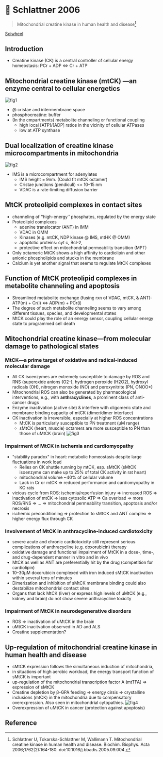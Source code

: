 # 📒 Schlattner 2006


> Mitochondrial creatine kinase in human health and disease[^Schlattner2006]

[Sciwheel](https://sciwheel.com/work/#/items/2540216)

<!--more-->

## Introduction
* Creatine kinase (CK) is a central controller of cellular energy homeostasis: PCr + ADP <=> Cr + ATP

## Mitochondrial creatine kinase (mtCK) —an enzyme central to cellular energetics
![fig1](https://user-images.githubusercontent.com/40054455/86718653-dfefa880-c055-11ea-80e2-186debe864f6.png)

* @ cristae and intermembrane space
* phosphocreatine: buffer
* (In the cmpartments) metabolite channeling or functional coupling
    * high local [ATP]/[ADP] ratios in the vicinity of cellular ATPases
    * low at ATP synthase

## Dual localization of creatine kinase microcompartments in mitochondria
![fig2](https://user-images.githubusercontent.com/40054455/86718661-e1b96c00-c055-11ea-9b8f-5ae4be24db36.png)
* IMS is a microcompartment for adenylates
    * IMS height = 9nm. (Could fit mtCK octamer)
    * Cristae junctions (pendiculi) <= 10–15 nm
    * VDAC is a rate-limiting diffusion barrier

## MtCK proteolipid complexes in contact sites
* channeling of ‘‘high-energy’’ phosphates, regulated by the energy state
* Proteolipid complexes
    * adenine translocator (ANT) in IMM
    * VDAC in OMM
    * Kinases (e.g. mtCK, NDP kinase @ IMS, mtHK @ OMM)
    * apoptotic proteins: cyt c, Bcl-2,
    * protective effect on mitochondrial permeability transition (MPT)
* Only octameric MtCK shows a high affinity to cardiolipin and other anionic phospholipids and stucks in the membrane
* Calcium is yet another signal that seems to regulate MtCK complexes

## Function of MtCK proteolipid complexes in metabolite channeling and apoptosis
* Streamlined metabolite exchange (fusing rxn of VDAC, mtCK, & ANT): ATP(m) + Cr(i) <=> ADP(m) + PCr(i)
* The degree of such metabolite channeling seems to vary among different tissues, species, and developmental states
* MtCK could play the role of an energy sensor, coupling cellular energy state to programmed cell death

## Mitochondrial creatine kinase—from molecular damage to pathological states
### MtCK—a prime target of oxidative and radical-induced molecular damage
* All CK isoenzymes are extremely susceptible to damage by ROS and RNS (superoxide anions (O2-), hydrogen peroxide (H2O2), hydroxyl radicals (OH), nitrogen monoxide (NO) and peroxynitrite (PN, ONOO*)
* Mitochondrial ROS can also be generated by pharmacological interventions, e.g., with **anthracyclines**, a prominent class of anti-cancer drugs
* Enzyme inactivation (active site) & interfere with oligomeric state and membrane binding capacity of mtCK (dimer/dimer interface)
* CK inactivation is irreversible, especially at higher ROS concentrations
    * MtCK is particularly susceptible to PN treatment (μM range)
    * sMtCK (heart, muscle) octamers are more susceptible to PN than those of uMtCK (brain)
![fig3](https://user-images.githubusercontent.com/40054455/86718683-e67e2000-c055-11ea-88ec-d01e89d2801b.png)
### Impairment of MtCK in ischemia and cardiomyopathy
* "stability paradox" in heart: metabolic homeostasis despite large fluctuations in work load
    * Relies on CK shuttle running by mtCK, esp. sMtCK (sMtCK isoenzyme can make up to 25% of total CK activity in rat heart)
    * mitochondrial volume ~40% of cellular volume
    * Lack in Cr or mtCK => reduced performance and cardiomyopathy in KO rats
* vicious cycle from ROS: ischemia/reperfusion injury => increased ROS => inactivation of mtCK => less cytosolic ATP => Ca overload => more ROS/RNS => ... => mitochondrial permeability transition, apoptosis and/or necrosis
* ischemic preconditioning => protection to sMtCK and ANT complex => higher energy flux through CK

### Involvement of MtCK in anthracycline-induced cardiotoxicity
* severe acute and chronic cardiotoxicity still represent serious complications of anthracycline (e.g. doxorubicin) therapy
* oxidative damage and functional impairment of MtCK in a dose-, time-, and drug-dependent manner in vitro and in vivo
* MtCK as well as ANT are preferentially hit by the drug (competition for cardiolipin)
* 10–30μM doxorubicin complexed with iron induced sMtCK inactivation within several tens of minutes
* Dimerization and inhibition of sMtCK membrane binding could also destabilize mitochondrial contact sites
* Organs that lack MtCK (liver) or express high levels of uMtCK (e.g., kidney and brain) do not show severe anthracycline toxicity

### Impairment of MtCK in neurodegenerative disorders
* ROS => inactivation of uMtCK in the brain
* uMtCK inacitvation observed in AD and ALS
* Creatine supplementation?

## Up-regulation of mitochondrial creatine kinase in human health and disease
* sMtCK expression follows the simultaneous induction of mitochondria,
* in situations of high aerobic workload, the energy transport function of sMtCK is important
* up-regulation of the mitochondrial transcription factor A (mtTFA) => expression of sMtCK
* Creatine depletion by β-GPA feeding => energy cirsis => crystalline inclusions (mtCK) in the mitochondria due to compensatory overexpression. Also seen in mitochondrial cytopathies.
![fig4](https://user-images.githubusercontent.com/40054455/86718701-e8e07a00-c055-11ea-867c-db391f0da8b9.png)
* Overexpression of uMtCK in cancer (protection against apoptosis)
## Reference
[^Schlattner2006]: Schlattner U, Tokarska-Schlattner M, Wallimann T. Mitochondrial creatine kinase in human health and disease. Biochim. Biophys. Acta 2006;1762(2):164-180. doi:10.1016/j.bbadis.2005.09.004.

